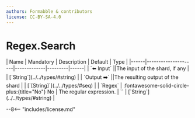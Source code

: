 ```yaml
---
authors: Formabble & contributors
license: CC-BY-SA-4.0
---
```



# Regex.Search

<div class="sh-parameters" markdown="1">
| Name | Mandatory | Description | Default | Type |
|------|---------------------|-------------|---------|------|
| `⬅️ Input` ||The input of the shard, if any | | [`String`](../../types/#string) |
| `Output ➡️` ||The resulting output of the shard | | [`[String]`](../../types/#seq) |
| `Regex` | :fontawesome-solid-circle-plus:{title="No"} No  | The regular expression. | `` | [`String`](../../types/#string) |

</div>



--8<-- "includes/license.md"

